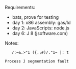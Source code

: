 
Requirements:

 - bats, prove for testing
 - day 1: x86 assembly: gas/ld
 - day 2: JavaScripts: node.js
 - day 6: J 8 (jsoftware.com)

Notes:

```
   /:~&.>"1 ({.;#)/."1~ |: t

Process J segmentation fault
```
